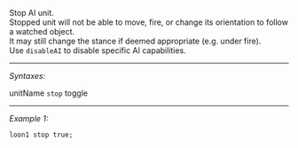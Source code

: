 Stop AI unit.<br>Stopped unit will not be able to move, fire, or change its orientation to follow a watched object.<br>It may still change the stance if deemed appropriate (e.g. under fire).<br>Use `disableAI` to disable specific AI capabilities.


---
*Syntaxes:*

unitName `stop` toggle

---
*Example 1:*

```sqf
loon1 stop true;
```